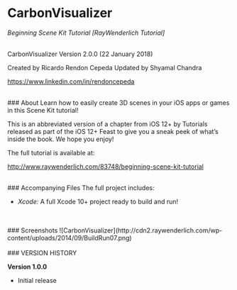 # CarbonVisualizer
*Beginning Scene Kit Tutorial [RayWenderlich Tutorial]*


<br>
CarbonVisualizer Version 2.0.0 (22 January 2018)

Created by Ricardo Rendon Cepeda
Updated by Shyamal Chandra

<https://www.linkedin.com/in/rendoncepeda>
</br>


<br>
### About
Learn how to easily create 3D scenes in your iOS apps or games in this Scene Kit tutorial!

This is an abbreviated version of a chapter from iOS 12+ by Tutorials released as part of the iOS 12+ Feast to give you a sneak peek of what’s inside the book. We hope you enjoy!

The full tutorial is available at:

<http://www.raywenderlich.com/83748/beginning-scene-kit-tutorial>
</br>


<br>
### Accompanying Files
The full project includes:

* *Xcode:* A full Xcode 10+ project ready to build and run!
</br>


<br>
### Screenshots
![CarbonVisualizer](http://cdn2.raywenderlich.com/wp-content/uploads/2014/09/BuildRun07.png)
</br>


<br>
### VERSION HISTORY

**Version 1.0.0**
* Initial release
</br>
